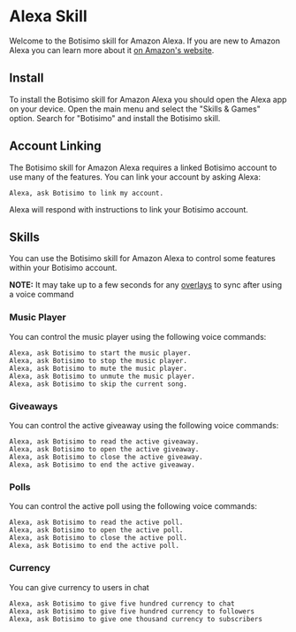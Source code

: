 # Alexa Skill

Welcome to the Botisimo skill for Amazon Alexa. If you are new to Amazon Alexa you can learn more about it [on Amazon's website](https://www.amazon.com/b?node=17934671011).

## Install

To install the Botisimo skill for Amazon Alexa you should open the Alexa app on your device. Open the main menu and select the "Skills &amp; Games" option. Search for "Botisimo" and install the Botisimo skill.

## Account Linking

The Botisimo skill for Amazon Alexa requires a linked Botisimo account to use many of the features. You can link your account by asking Alexa:

```
Alexa, ask Botisimo to link my account.
```

Alexa will respond with instructions to link your Botisimo account.

## Skills

You can use the Botisimo skill for Amazon Alexa to control some features within your Botisimo account.

**NOTE:** It may take up to a few seconds for any [overlays](https://botisimo.com/account/overlays) to sync after using a voice command

### Music Player

You can control the music player using the following voice commands:

```
Alexa, ask Botisimo to start the music player.
Alexa, ask Botisimo to stop the music player.
Alexa, ask Botisimo to mute the music player.
Alexa, ask Botisimo to unmute the music player.
Alexa, ask Botisimo to skip the current song.
```

### Giveaways

You can control the active giveaway using the following voice commands:

```
Alexa, ask Botisimo to read the active giveaway.
Alexa, ask Botisimo to open the active giveaway.
Alexa, ask Botisimo to close the active giveaway.
Alexa, ask Botisimo to end the active giveaway.
```

### Polls

You can control the active poll using the following voice commands:

```
Alexa, ask Botisimo to read the active poll.
Alexa, ask Botisimo to open the active poll.
Alexa, ask Botisimo to close the active poll.
Alexa, ask Botisimo to end the active poll.
```

### Currency

You can give currency to users in chat

```
Alexa, ask Botisimo to give five hundred currency to chat
Alexa, ask Botisimo to give five hundred currency to followers
Alexa, ask Botisimo to give one thousand currency to subscribers
```
